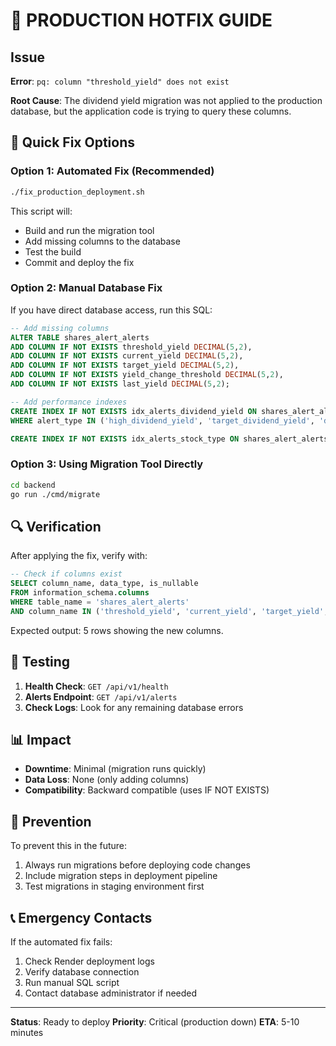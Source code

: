 # 🚨 PRODUCTION HOTFIX GUIDE

## Issue
**Error**: `pq: column "threshold_yield" does not exist`

**Root Cause**: The dividend yield migration was not applied to the production database, but the application code is trying to query these columns.

## 🚀 Quick Fix Options

### Option 1: Automated Fix (Recommended)
```bash
./fix_production_deployment.sh
```

This script will:
- Build and run the migration tool
- Add missing columns to the database
- Test the build
- Commit and deploy the fix

### Option 2: Manual Database Fix
If you have direct database access, run this SQL:

```sql
-- Add missing columns
ALTER TABLE shares_alert_alerts 
ADD COLUMN IF NOT EXISTS threshold_yield DECIMAL(5,2),
ADD COLUMN IF NOT EXISTS current_yield DECIMAL(5,2),
ADD COLUMN IF NOT EXISTS target_yield DECIMAL(5,2),
ADD COLUMN IF NOT EXISTS yield_change_threshold DECIMAL(5,2),
ADD COLUMN IF NOT EXISTS last_yield DECIMAL(5,2);

-- Add performance indexes
CREATE INDEX IF NOT EXISTS idx_alerts_dividend_yield ON shares_alert_alerts(alert_type, current_yield) 
WHERE alert_type IN ('high_dividend_yield', 'target_dividend_yield', 'dividend_yield_change');

CREATE INDEX IF NOT EXISTS idx_alerts_stock_type ON shares_alert_alerts(stock_symbol, alert_type, status);
```

### Option 3: Using Migration Tool Directly
```bash
cd backend
go run ./cmd/migrate
```

## 🔍 Verification

After applying the fix, verify with:

```sql
-- Check if columns exist
SELECT column_name, data_type, is_nullable 
FROM information_schema.columns 
WHERE table_name = 'shares_alert_alerts' 
AND column_name IN ('threshold_yield', 'current_yield', 'target_yield', 'yield_change_threshold', 'last_yield');
```

Expected output: 5 rows showing the new columns.

## 🧪 Testing

1. **Health Check**: `GET /api/v1/health`
2. **Alerts Endpoint**: `GET /api/v1/alerts`
3. **Check Logs**: Look for any remaining database errors

## 📊 Impact

- **Downtime**: Minimal (migration runs quickly)
- **Data Loss**: None (only adding columns)
- **Compatibility**: Backward compatible (uses IF NOT EXISTS)

## 🔄 Prevention

To prevent this in the future:
1. Always run migrations before deploying code changes
2. Include migration steps in deployment pipeline
3. Test migrations in staging environment first

## 📞 Emergency Contacts

If the automated fix fails:
1. Check Render deployment logs
2. Verify database connection
3. Run manual SQL script
4. Contact database administrator if needed

---

**Status**: Ready to deploy
**Priority**: Critical (production down)
**ETA**: 5-10 minutes